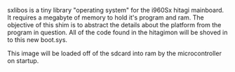 sxlibos is a tiny library "operating system" for the i960Sx hitagi
mainboard. It requires a megabyte of memory to hold it's program and ram. The
objective of this shim is to abstract the details about the platform from the
program in question. All of the code found in the hitagimon will be shoved in
to this new boot.sys. 

This image will be loaded off of the sdcard into ram by the microcontroller on
startup.

